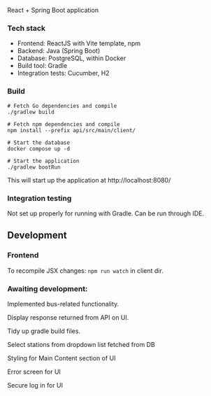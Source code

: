 React + Spring Boot application

### Tech stack
- Frontend: ReactJS with Vite template, npm
- Backend: Java (Spring Boot)
- Database: PostgreSQL, within Docker
- Build tool: Gradle
- Integration tests: Cucumber, H2

### Build

``` 
# Fetch Go dependencies and compile
./gradlew build

# Fetch npm dependencies and compile
npm install --prefix api/src/main/client/ 
 
# Start the database
docker compose up -d 

# Start the application
./gradlew bootRun 
```

This will start up the application at http://localhost:8080/

### Integration testing
Not set up properly for running with Gradle. Can be run through IDE. 

## Development

### Frontend

To recompile JSX changes: `npm run watch` in client dir. 

### Awaiting development:

Implemented bus-related functionality.

Display response returned from API on UI.

Tidy up gradle build files. 

Select stations from dropdown list fetched from DB

Styling for Main Content section of UI

Error screen for UI

Secure log in for UI






